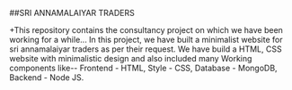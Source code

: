 ##SRI ANNAMALAIYAR TRADERS

+This repository contains the consultancy project on which we have been working for a while... In this project, we have built a minimalist website for sri annamalaiyar traders as per their request. We have build a HTML, CSS website with minimalistic design and also included many Working components like-- Frontend - HTML, Style - CSS, Database - MongoDB, Backend - Node JS.
